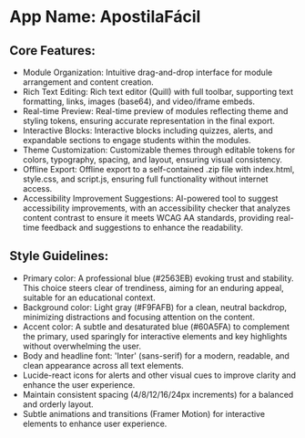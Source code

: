 # **App Name**: ApostilaFácil

## Core Features:

- Module Organization: Intuitive drag-and-drop interface for module arrangement and content creation.
- Rich Text Editing: Rich text editor (Quill) with full toolbar, supporting text formatting, links, images (base64), and video/iframe embeds.
- Real-time Preview: Real-time preview of modules reflecting theme and styling tokens, ensuring accurate representation in the final export.
- Interactive Blocks: Interactive blocks including quizzes, alerts, and expandable sections to engage students within the modules.
- Theme Customization: Customizable themes through editable tokens for colors, typography, spacing, and layout, ensuring visual consistency.
- Offline Export: Offline export to a self-contained .zip file with index.html, style.css, and script.js, ensuring full functionality without internet access.
- Accessibility Improvement Suggestions: AI-powered tool to suggest accessibility improvements, with an accessibility checker that analyzes content contrast to ensure it meets WCAG AA standards, providing real-time feedback and suggestions to enhance the readability.

## Style Guidelines:

- Primary color: A professional blue (#2563EB) evoking trust and stability. This choice steers clear of trendiness, aiming for an enduring appeal, suitable for an educational context.
- Background color: Light gray (#F9FAFB) for a clean, neutral backdrop, minimizing distractions and focusing attention on the content.
- Accent color: A subtle and desaturated blue (#60A5FA) to complement the primary, used sparingly for interactive elements and key highlights without overwhelming the user.
- Body and headline font: 'Inter' (sans-serif) for a modern, readable, and clean appearance across all text elements.
- Lucide-react icons for alerts and other visual cues to improve clarity and enhance the user experience.
- Maintain consistent spacing (4/8/12/16/24px increments) for a balanced and orderly layout.
- Subtle animations and transitions (Framer Motion) for interactive elements to enhance user experience.